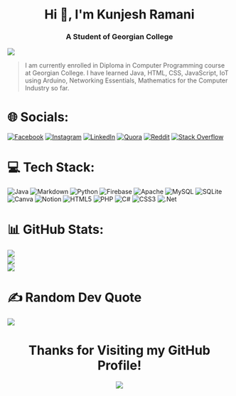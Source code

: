 <h1 align="center"><b>Hi 👋, I'm Kunjesh Ramani</b></h1>

<h3 align="center"><b>A Student of Georgian College</b></h3>

[![](https://visitcount.itsvg.in/api?id=Kunjesh9867&icon=1&color=5)](https://visitcount.itsvg.in)<br>
>I am currently enrolled in Diploma in Computer Programming course at Georgian College. I have learned Java, HTML, CSS, JavaScript, IoT using Arduino, Networking Essentials, Mathematics for the Computer Industry so far.

# 🌐 Socials:
[![Facebook](https://img.shields.io/badge/Facebook-%231877F2.svg?logo=Facebook&logoColor=white)](https://www.facebook.com/kunjesh.ramani.1) [![Instagram](https://img.shields.io/badge/Instagram-%23E4405F.svg?logo=Instagram&logoColor=white)](https://www.instagram.com/kunjesh_kkr/) [![LinkedIn](https://img.shields.io/badge/LinkedIn-%230077B5.svg?logo=linkedin&logoColor=white)](https://www.linkedin.com/in/kunjesh-ramani-989a27206/) [![Quora](https://img.shields.io/badge/Quora-%23B92B27.svg?logo=Quora&logoColor=white)](https://www.quora.com/profile/Kunjesh-Ramani-1) [![Reddit](https://img.shields.io/badge/Reddit-%23FF4500.svg?logo=Reddit&logoColor=white)](https://www.reddit.com/user/Kunjesh9867) [![Stack Overflow](https://img.shields.io/badge/-Stackoverflow-FE7A16?logo=stack-overflow&logoColor=white)](https://stackoverflow.com/users/16986113) 


# 💻 Tech Stack:
![Java](https://img.shields.io/badge/java-%23ED8B00.svg?style=for-the-badge&logo=java&logoColor=white) ![Markdown](https://img.shields.io/badge/markdown-%23000000.svg?style=for-the-badge&logo=markdown&logoColor=white) ![Python](https://img.shields.io/badge/python-3670A0?style=for-the-badge&logo=python&logoColor=ffdd54) ![Firebase](https://img.shields.io/badge/firebase-%23039BE5.svg?style=for-the-badge&logo=firebase) ![Apache](https://img.shields.io/badge/apache-%23D42029.svg?style=for-the-badge&logo=apache&logoColor=white) ![MySQL](https://img.shields.io/badge/mysql-%2300f.svg?style=for-the-badge&logo=mysql&logoColor=white) ![SQLite](https://img.shields.io/badge/sqlite-%2307405e.svg?style=for-the-badge&logo=sqlite&logoColor=white) ![Canva](https://img.shields.io/badge/Canva-%2300C4CC.svg?style=for-the-badge&logo=Canva&logoColor=white) ![Notion](https://img.shields.io/badge/Notion-%23000000.svg?style=for-the-badge&logo=notion&logoColor=white) ![HTML5](https://img.shields.io/badge/html5-%23E34F26.svg?style=for-the-badge&logo=html5&logoColor=white) ![PHP](https://img.shields.io/badge/php-%23777BB4.svg?style=for-the-badge&logo=php&logoColor=white) ![C#](https://img.shields.io/badge/c%23-%23239120.svg?style=for-the-badge&logo=c-sharp&logoColor=white) ![CSS3](https://img.shields.io/badge/css3-%231572B6.svg?style=for-the-badge&logo=css3&logoColor=white) ![.Net](https://img.shields.io/badge/.NET-5C2D91?style=for-the-badge&logo=.net&logoColor=white)



# 📊 GitHub Stats:
![](https://github-readme-stats.vercel.app/api?username=Kunjesh9867&theme=radical&hide_border=true&include_all_commits=true&count_private=true)<br/>
![](https://github-readme-streak-stats.herokuapp.com/?user=Kunjesh9867&theme=radical&hide_border=true)<br>
![](https://github-readme-stats.vercel.app/api/top-langs/?username=Kunjesh9867&theme=radical&hide_border=true&include_all_commits=false&count_private=false&layout=compact)




# ✍️ Random Dev Quote
![](https://quotes-github-readme.vercel.app/api?type=vertical&theme=radical)

<h1 align="center">Thanks for Visiting my GitHub Profile!</h1>
<p align="center">
<img src="https://github.com/Kunjesh9867/Kunjesh9867/blob/output/github-contribution-grid-snake.gif">
</p>
